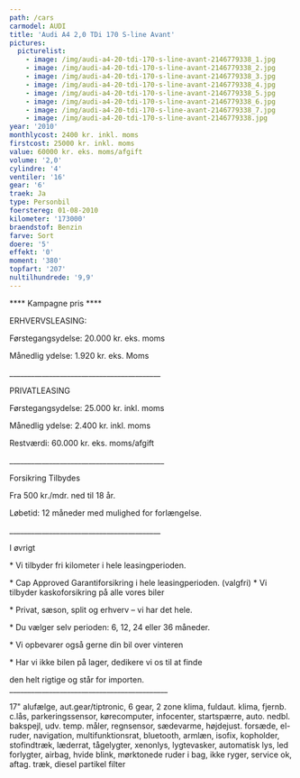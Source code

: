```yaml
---
path: /cars
carmodel: AUDI
title: 'Audi A4 2,0 TDi 170 S-line Avant'
pictures:
  picturelist:
    - image: /img/audi-a4-20-tdi-170-s-line-avant-2146779338_1.jpg
    - image: /img/audi-a4-20-tdi-170-s-line-avant-2146779338_2.jpg
    - image: /img/audi-a4-20-tdi-170-s-line-avant-2146779338_3.jpg
    - image: /img/audi-a4-20-tdi-170-s-line-avant-2146779338_4.jpg
    - image: /img/audi-a4-20-tdi-170-s-line-avant-2146779338_5.jpg
    - image: /img/audi-a4-20-tdi-170-s-line-avant-2146779338_6.jpg
    - image: /img/audi-a4-20-tdi-170-s-line-avant-2146779338_7.jpg
    - image: /img/audi-a4-20-tdi-170-s-line-avant-2146779338.jpg
year: '2010'
monthlycost: 2400 kr. inkl. moms
firstcost: 25000 kr. inkl. moms
value: 60000 kr. eks. moms/afgift
volume: '2,0'
cylindre: '4'
ventiler: '16'
gear: '6'
traek: Ja
type: Personbil
foerstereg: 01-08-2010
kilometer: '173000'
braendstof: Benzin
farve: Sort
doere: '5'
effekt: '0'
moment: '380'
topfart: '207'
nultilhundrede: '9,9'
---
```

\*\*\*\* Kampagne pris \*\*\*\*

ERHVERVSLEASING:

Førstegangsydelse: 20.000 kr. eks. moms

Månedlig ydelse: 1.920 kr. eks. Moms

\_\_\_\_\_\_\_\_\_\_\_\_\_\_\_\_\_\_\_\_\_\_\_\_\_\_\_\_\_\_\_\_\_\_\_\_\_\_\_\_\_\_

PRIVATLEASING

Førstegangsydelse: 25.000  kr. inkl. moms

Månedlig ydelse: 2.400 kr. inkl. moms

Restværdi: 60.000 kr. eks. moms/afgift

\_\_\_\_\_\_\_\_\_\_\_\_\_\_\_\_\_\_\_\_\_\_\_\_\_\_\_\_\_\_\_\_\_\_\_\_\_\_\_\_\_\__

Forsikring Tilbydes

Fra 500 kr./mdr. ned til 18 år.

Løbetid: 12 måneder med mulighed for forlængelse.

\_\_\_\_\_\_\_\_\_\_\_\_\_\_\_\_\_\_\_\_\_\_\_\_\_\_\_\_\_\_\_\_\_\_\_\_\_\_\_\_\_\_

I øvrigt

\* Vi tilbyder fri kilometer i hele leasingperioden.

\* Cap Approved Garantiforsikring i hele leasingperioden. (valgfri) \* Vi tilbyder kaskoforsikring på alle vores biler

\* Privat, sæson, split og erhverv – vi har det hele.

\* Du vælger selv perioden: 6, 12, 24 eller 36 måneder.

\* Vi opbevarer også gerne din bil over vinteren

\* Har vi ikke bilen på lager, dedikere vi os til at finde

den helt rigtige og står for importen. \_\_\_\_\_\_\_\_\_\_\_\_\_\_\_\_\_\_\_\_\_\_\_\_\_\_\_\_\_\_\_\_\_\_\_\_\_\_\_\_\_\_\_\_

17" alufælge, aut.gear/tiptronic, 6 gear, 2 zone klima, fuldaut. klima, fjernb. c.lås, parkeringssensor, kørecomputer, infocenter, startspærre, auto. nedbl. bakspejl, udv. temp. måler, regnsensor, sædevarme, højdejust. forsæde, el-ruder, navigation, multifunktionsrat, bluetooth, armlæn, isofix, kopholder, stofindtræk, læderrat, tågelygter, xenonlys, lygtevasker, automatisk lys, led forlygter, airbag, hvide blink, mørktonede ruder i bag, ikke ryger, service ok, aftag. træk, diesel partikel filter
